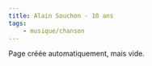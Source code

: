 ```yaml
---
title: Alain Souchon - 10 ans
tags:
    - musique/chanson
---
```


Page créée automatiquement, mais vide.
